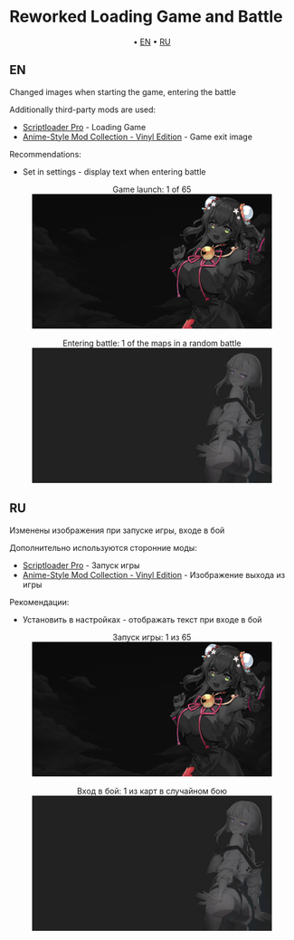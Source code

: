 # Reworked Loading Game and Battle

<p align="center">
	&bull; <a href="#en">EN</a> &bull; <a href="#ru">RU</a> 
</p>

## EN

Changed images when starting the game, entering the battle

Additionally third-party mods are used:
- [Scriptloader Pro](https://wgmods.net/323/) - Loading Game
- [Anime-Style Mod Collection - Vinyl Edition](https://wgmods.net/5827/) - Game exit image

Recommendations:
- Set in settings - display text when entering battle

<figure style="text-align: center;">
  <figcaption>Game launch: 1 of 65</figcaption>
  <img src="./assets/images/1ofgame.png" alt="Preview"/>
</figure>

<figure style="text-align: center;">
  <figcaption>Entering battle: 1 of the maps in a random battle</figcaption>
  <img src="./assets/images/1ofmaps.png" alt="Preview"/>
</figure>

## RU

Изменены изображения при запуске игры, входе в бой

Дополнительно используются сторонние моды:
- [Scriptloader Pro](https://wgmods.net/323/) - Запуск игры
- [Anime-Style Mod Collection - Vinyl Edition](https://wgmods.net/5827/) - Изображение выхода из игры

Рекомендации:
- Установить в настройках - отображать текст при входе в бой

<figure style="text-align: center;">
  <figcaption>Запуск игры: 1 из 65</figcaption>
  <img src="./assets/images/1ofgame.png" alt="Preview"/>
</figure>
<figure style="text-align: center;">
  <figcaption>Вход в бой: 1 из карт в случайном бою</figcaption>
  <img src="./assets/images/1ofmaps.png" alt="Preview"/>
</figure>
